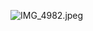 
![IMG_4982.jpeg](https://raw.githubusercontent.com/lucacorbucci/lucacorbucci.github.io/master/_drafts/IMG_4982.jpeg?token=AAQYXWQNSCWF7DTMJYVMTNC5OENP4)
